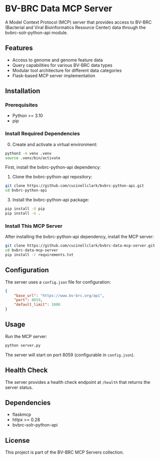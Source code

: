 # BV-BRC Data MCP Server

A Model Context Protocol (MCP) server that provides access to BV-BRC (Bacterial and Viral Bioinformatics Resource Center) data through the bvbrc-solr-python-api module.

## Features

- Access to genome and genome feature data
- Query capabilities for various BV-BRC data types
- Modular tool architecture for different data categories
- Flask-based MCP server implementation

## Installation

### Prerequisites

- Python >= 3.10
- pip

### Install Required Dependencies

0. Create and activate a virtual environment:
```bash
python3 -m venv .venv
source .venv/bin/activate
```

First, install the bvbrc-python-api dependency:

1. Clone the bvbrc-python-api repository:
```bash
git clone https://github.com/cucinellclark/bvbrc-python-api.git
cd bvbrc-python-api
```

3. Install the bvbrc-python-api package:
```bash
pip install -U pip
pip install -e .
```

### Install This MCP Server

After installing the bvbrc-python-api dependency, install the MCP server:

```bash
git clone https://github.com/cucinellclark/bvbrc-data-mcp-server.git
cd bvbrc-data-mcp-server
pip install -r requirements.txt
```

## Configuration

The server uses a `config.json` file for configuration:

```json
{
    "base_url": "https://www.bv-brc.org/api",
    "port": 8059,
    "default_limit": 1000
}
```

## Usage

Run the MCP server:

```bash
python server.py
```

The server will start on port 8059 (configurable in `config.json`).

## Health Check

The server provides a health check endpoint at `/health` that returns the server status.

## Dependencies

- flaskmcp
- httpx >= 0.28
- bvbrc-solr-python-api

## License

This project is part of the BV-BRC MCP Servers collection.
